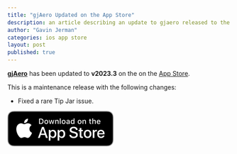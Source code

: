 ```yaml
---
title: "gjAero Updated on the App Store"
description: an article describing an update to gjaero released to the app store
author: "Gavin Jerman"
categories: ios app store
layout: post
published: true
---
```


[**gjAero**](/gjAero) has been updated to **v2023.3** on the on the [App Store](https://apps.apple.com/gb/app/gjice/id6444918004?platform=iphone).  


This is a maintenance release with the following changes:
- Fixed a rare Tip Jar issue.

[![download](/images/Download_on_the_App_Store_Badge_US-UK_RGB_blk_092917.svg)](https://apps.apple.com/gb/app/gjice/id6444918004?platform=iphone)
